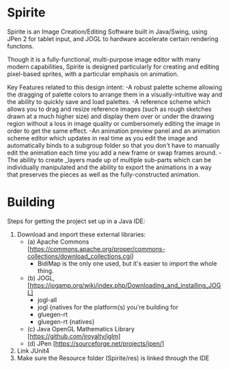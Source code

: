 # Spirite

Spirite is an Image Creation/Editing Software built in Java/Swing, using JPen 2 for tablet input, and JOGL to hardware accelerate certain rendering functons.  

Though it is a fully-functional, multi-purpose image editor with many modern capabilities, Spirite is designed particularly for creating and editing pixel-based sprites, with a particular emphasis on animation.  

Key Features related to this design intent:
-A robust palette scheme allowing the dragging of palette colors to arrange them in a visually-intuitive way and the ability to quickly save and load palettes.
-A reference scheme which allows you to drag and resize reference images (such as rough sketches drawn at a much higher size) and display them over or under the drawing region without a loss in image quality or cumbersomely editing the image in order to get the same effect.
-An animation preview panel and an animation scheme editor which updates in real time as you edit the image and automatically binds to a subgroup folder so that you don't have to manually edit the animation each time you add a new frame or swap frames around.
-The ability to create _layers made up of multiple sub-parts which can be individually manipulated and the ability to export the animations in a way that preserves the pieces as well as the fully-constructed animation.

# Building
Steps for getting the project set up in a Java IDE:

1. Download and import these external libraries:
    + (a) Apache Commons [https://commons.apache.org/proper/commons-collections/download_collections.cgi]
        + BidiMap is the only one used, but it's easier to import the whole thing.
    + (b) JOGL, [https://jogamp.org/wiki/index.php/Downloading_and_installing_JOGL]
        + jogl-all
        + jogl {natives for the platform(s) you're building for
        + gluegen-rt
        + gluegen-rt {natives}
    + (c) Java OpenGL Mathematics Library [https://github.com/jroyalty/jglm]
    + (d) JPen [https://sourceforge.net/projects/jpen/]
2. Link JUnit4
3. Make sure the Resource folder (Spirite/res) is linked through the IDE
